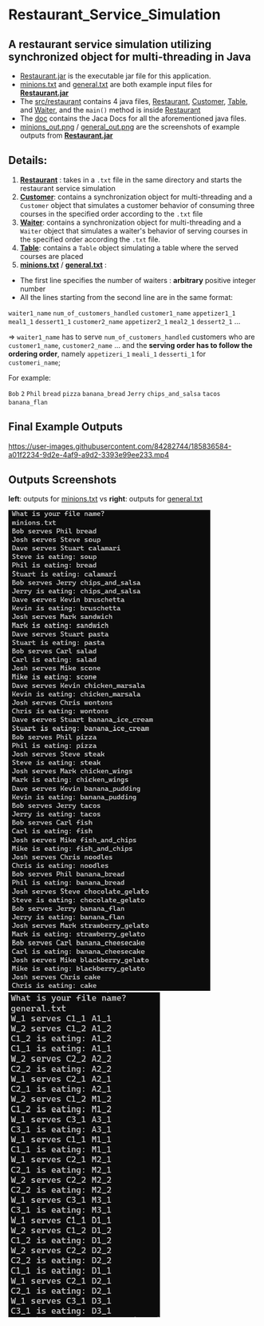 # Restaurant_Service_Simulation

## A restaurant service simulation utilizing synchronized object for multi-threading in Java
* [Restaurant.jar](Restaurant.jar) is the executable jar file for this application.
* [minions.txt](minions.txt) and [general.txt](general.txt) are both example input files for **[Restaurant.jar](Restaurant.jar)**
* The [src/restaurant](src/restaurant) contains 4 java files, [Restaurant](src/restaurant/Restaurant.java), [Customer](src/restaurant/Customer.java), 
 [Table](src/restaurant/Table.java), and [Waiter](src/restaurant/Waiter.java), and the `main()` method is inside [Restaurant](src/restaurant/Restaurant.java)
* The [doc](doc) contains the Jaca Docs for all the aforementioned java files.
* [minions_out.png](minions_out.png) / [general_out.png](general_out.png) are the screenshots of example outputs from **[Restaurant.jar](Restaurant.jar)**


## Details:
1. **[Restaurant](src/restaurant/Restaurant.java)** : takes in a `.txt` file in the same directory and starts the restaurant service simulation
2. **[Customer](src/restaurant/Customer.java)**: contains a synchronization object for multi-threading and a `Customer` object that simulates a customer behavior of consuming three courses in the specified order according to the  `.txt` file
3. **[Waiter](src/restaurant/Waiter.java)**: contains a synchronization object for multi-threading and a `Waiter` object that simulates a waiter's behavior of serving courses in the specified order according the  `.txt` file.
4. **[Table](src/restaurant/Table.java)**: contains a `Table` object simulating a table where the served courses are placed
5. **[minions.txt](minions.txt)** / **[general.txt](general.txt)** : 

* The first line specifies the number of waiters :  **arbitrary** positive integer number
* All the lines starting from the second line are in the same format:


`waiter1_name`  `num_of_customers_handled` `customer1_name` `appetizer1_1` `meal1_1` `dessert1_1` `customer2_name` `appetizer2_1` `meal2_1` `dessert2_1` ...

=> `waiter1_name` has  to serve `num_of_customers_handled` customers who are `customer1_name`, `customer2_name` ...  and the **serving order has to follow the ordering order**, namely `appetizeri_1` `meali_1` `desserti_1` for `customeri_name`;  

For example:


`Bob` `2` `Phil` `bread` `pizza` `banana_bread` `Jerry` `chips_and_salsa` `tacos` `banana_flan` 

## Final Example Outputs 



https://user-images.githubusercontent.com/84282744/185836584-a01f2234-9d2e-4af9-a9d2-3393e99ee233.mp4


Outputs Screenshots
---
**left**: outputs for [minions.txt]([minions.txt) vs **right**: outputs for [general.txt](general.txt)
<p float="left">
    <img src="minions_out.png">
    <img src="general_out.png">
</p>
